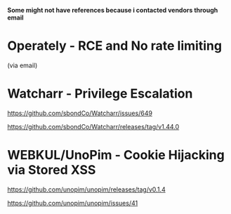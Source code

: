 **Some might not have references because i contacted vendors through email**

<h1>Operately - RCE and No rate limiting</h1>

(via email)

<h1>Watcharr - Privilege Escalation</h1>

https://github.com/sbondCo/Watcharr/issues/649

https://github.com/sbondCo/Watcharr/releases/tag/v1.44.0

<h1>WEBKUL/UnoPim - Cookie Hijacking via Stored XSS</h1>

https://github.com/unopim/unopim/releases/tag/v0.1.4

https://github.com/unopim/unopim/issues/41
